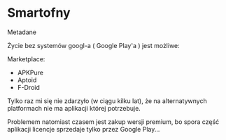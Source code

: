 # Smartofny

Metadane 

Życie bez systemów googl-a ( Google Play'a ) jest możliwe:

Marketplace:
+ APKPure
+ Aptoid
+ F-Droid

Tylko raz mi się nie zdarzyło (w ciągu kilku lat), że na alternatywnych platformach nie ma aplikacji której potrzebuje.

Problemem natomiast czasem jest zakup wersji premium, bo spora część aplikacji licencje sprzedaje tylko przez Google Play...


